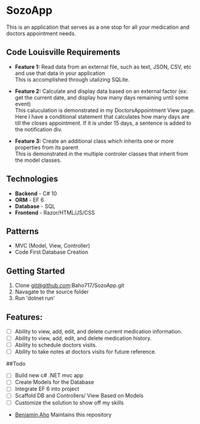 # SozoApp
This is an application that serves as a one stop for all your medication and doctors appointment needs.

## Code Louisville Requirements
- **Feature 1:** 
Read data from an external file, such as text, JSON, CSV, etc and use that data in your application <br />
This is accomplished through utalizing SQLite.

- **Feature 2:**
Calculate and display data based on an external factor (ex: get the current date, and display how many days remaining until some event) <br />
This caluculation is demonstrated in my DoctorsAppointment View page. Here I have a conditional statement that calculates how many days are till the closes appointment. If it is under 15 days, a sentence is added to the notification div.

- **Feature 3:** 
Create an additional class which inherits one or more properties from its parent <br />
This is demonstrated in the multiple controler classes that inherit from the model classes.

## Technologies
- **Backend** - C# 10 
- **ORM** - EF 6
- **Database** - SQL
- **Frontend** - Razor/HTML/JS/CSS

## Patterns
- MVC (Model, View, Controller)
- Code First Database Creation

## Getting Started
1. Clone git@github.com:Baho717/SozoApp.git
2. Navagate to the source folder
3. Run 'dotnet run'

## Features:

- [ ] Ability to view, add, edit, and delete current medication information.
- [ ] Ability to view, add, edit, and delete medication history.
- [ ] Ability to schedule doctors visits.
- [ ] Ability to take notes at doctors visits for future reference.

##Todo
- [ ] Build new c# .NET mvc app
- [ ] Create Models for the Database
- [ ] Integrate EF 6 into project
- [ ] Scaffold DB and Controllers/ View Based on Models
- [ ] Customize the solution to show off my skills

* <a href="mailto:Benjamin.aho27@gmail.com" title="FreelanceFreedom">Benjamin Aho</a> Maintains this repository

